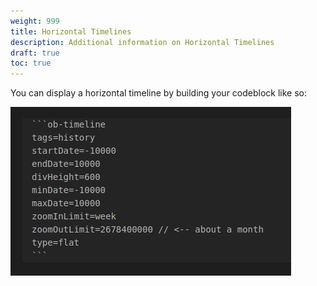 ```yaml
---
weight: 999
title: Horizontal Timelines
description: Additional information on Horizontal Timelines
draft: true
toc: true
---
```


You can display a horizontal timeline by building your codeblock like so:

![codeblock example](/images/horizontal_codeblock.png)
